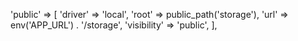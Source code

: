   'public' => [
            'driver' => 'local',
            'root' => public_path('storage'),
            'url' => env('APP_URL') . '/storage',
            'visibility' => 'public',
        ],
